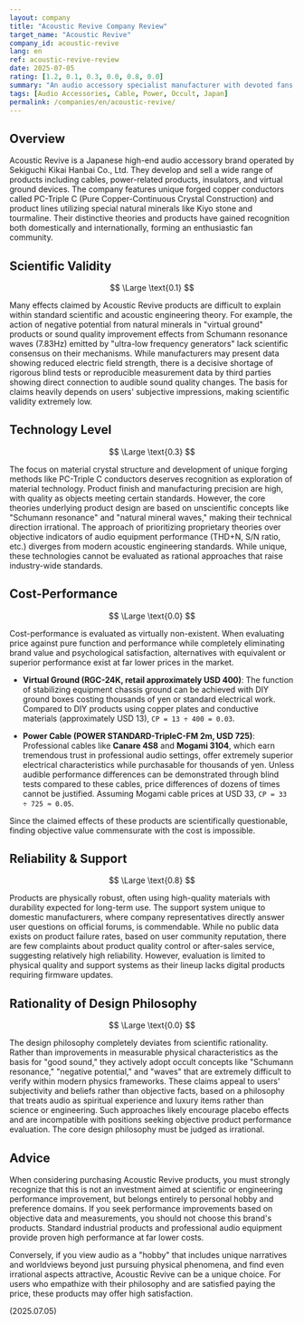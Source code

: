 ```yaml
---
layout: company
title: "Acoustic Revive Company Review"
target_name: "Acoustic Revive"
company_id: acoustic-revive
lang: en
ref: acoustic-revive-review
date: 2025-07-05
rating: [1.2, 0.1, 0.3, 0.0, 0.8, 0.0]
summary: "An audio accessory specialist manufacturer with devoted fans, based on unique material development and theories. Features include PC-Triple C conductors and natural mineral adoption - approaches unavailable elsewhere. However, scientific and objective evidence supporting their effects is sparse, with claims like 'Schumann resonance' and 'negative potential' being evaluable as irrational. Products are extremely expensive, with cost-performance virtually non-existent compared to standard industrial products or DIY items claiming equivalent functions. Purchase is limited to users who can empathize with their unique worldview and design philosophy."
tags: [Audio Accessories, Cable, Power, Occult, Japan]
permalink: /companies/en/acoustic-revive/
---
```


## Overview

Acoustic Revive is a Japanese high-end audio accessory brand operated by Sekiguchi Kikai Hanbai Co., Ltd. They develop and sell a wide range of products including cables, power-related products, insulators, and virtual ground devices. The company features unique forged copper conductors called PC-Triple C (Pure Copper-Continuous Crystal Construction) and product lines utilizing special natural minerals like Kiyo stone and tourmaline. Their distinctive theories and products have gained recognition both domestically and internationally, forming an enthusiastic fan community.

## Scientific Validity

$$ \Large \text{0.1} $$

Many effects claimed by Acoustic Revive products are difficult to explain within standard scientific and acoustic engineering theory. For example, the action of negative potential from natural minerals in "virtual ground" products or sound quality improvement effects from Schumann resonance waves (7.83Hz) emitted by "ultra-low frequency generators" lack scientific consensus on their mechanisms. While manufacturers may present data showing reduced electric field strength, there is a decisive shortage of rigorous blind tests or reproducible measurement data by third parties showing direct connection to audible sound quality changes. The basis for claims heavily depends on users' subjective impressions, making scientific validity extremely low.

## Technology Level

$$ \Large \text{0.3} $$

The focus on material crystal structure and development of unique forging methods like PC-Triple C conductors deserves recognition as exploration of material technology. Product finish and manufacturing precision are high, with quality as objects meeting certain standards. However, the core theories underlying product design are based on unscientific concepts like "Schumann resonance" and "natural mineral waves," making their technical direction irrational. The approach of prioritizing proprietary theories over objective indicators of audio equipment performance (THD+N, S/N ratio, etc.) diverges from modern acoustic engineering standards. While unique, these technologies cannot be evaluated as rational approaches that raise industry-wide standards.

## Cost-Performance

$$ \Large \text{0.0} $$

Cost-performance is evaluated as virtually non-existent. When evaluating price against pure function and performance while completely eliminating brand value and psychological satisfaction, alternatives with equivalent or superior performance exist at far lower prices in the market.

- **Virtual Ground (RGC-24K, retail approximately USD 400)**: The function of stabilizing equipment chassis ground can be achieved with DIY ground boxes costing thousands of yen or standard electrical work. Compared to DIY products using copper plates and conductive materials (approximately USD 13), `CP = 13 ÷ 400 = 0.03`.

- **Power Cable (POWER STANDARD-TripleC-FM 2m, USD 725)**: Professional cables like **Canare 4S8** and **Mogami 3104**, which earn tremendous trust in professional audio settings, offer extremely superior electrical characteristics while purchasable for thousands of yen. Unless audible performance differences can be demonstrated through blind tests compared to these cables, price differences of dozens of times cannot be justified. Assuming Mogami cable prices at USD 33, `CP = 33 ÷ 725 ≈ 0.05`.

Since the claimed effects of these products are scientifically questionable, finding objective value commensurate with the cost is impossible.

## Reliability & Support

$$ \Large \text{0.8} $$

Products are physically robust, often using high-quality materials with durability expected for long-term use. The support system unique to domestic manufacturers, where company representatives directly answer user questions on official forums, is commendable. While no public data exists on product failure rates, based on user community reputation, there are few complaints about product quality control or after-sales service, suggesting relatively high reliability. However, evaluation is limited to physical quality and support systems as their lineup lacks digital products requiring firmware updates.

## Rationality of Design Philosophy

$$ \Large \text{0.0} $$

The design philosophy completely deviates from scientific rationality. Rather than improvements in measurable physical characteristics as the basis for "good sound," they actively adopt occult concepts like "Schumann resonance," "negative potential," and "waves" that are extremely difficult to verify within modern physics frameworks. These claims appeal to users' subjectivity and beliefs rather than objective facts, based on a philosophy that treats audio as spiritual experience and luxury items rather than science or engineering. Such approaches likely encourage placebo effects and are incompatible with positions seeking objective product performance evaluation. The core design philosophy must be judged as irrational.

## Advice

When considering purchasing Acoustic Revive products, you must strongly recognize that this is not an investment aimed at scientific or engineering performance improvement, but belongs entirely to personal hobby and preference domains. If you seek performance improvements based on objective data and measurements, you should not choose this brand's products. Standard industrial products and professional audio equipment provide proven high performance at far lower costs.

Conversely, if you view audio as a "hobby" that includes unique narratives and worldviews beyond just pursuing physical phenomena, and find even irrational aspects attractive, Acoustic Revive can be a unique choice. For users who empathize with their philosophy and are satisfied paying the price, these products may offer high satisfaction.

(2025.07.05)